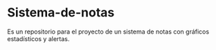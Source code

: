 # Sistema-de-notas
Es un repositorio para el proyecto de un sistema de notas con gráficos estadísticos y alertas.

